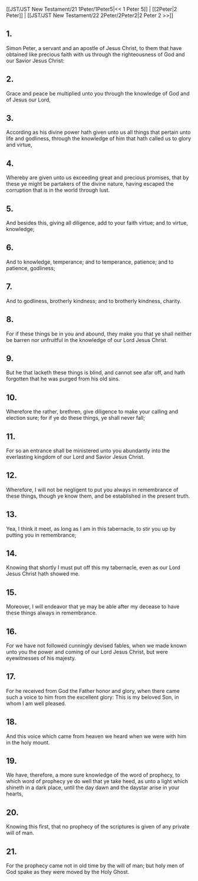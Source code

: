 [[JST/JST New Testament/21 1Peter/1Peter5|<< 1 Peter 5]] | [[2Peter|2 Peter]] | [[JST/JST New Testament/22 2Peter/2Peter2|2 Peter 2 >>]]
## 1.
Simon Peter, a servant and an apostle of Jesus Christ, to them that have obtained like precious faith with us through the righteousness of God and our Savior Jesus Christ:
## 2.
Grace and peace be multiplied unto you through the knowledge of God and of Jesus our Lord,
## 3.
According as his divine power hath given unto us all things that pertain unto life and godliness, through the knowledge of him that hath called us to glory and virtue,
## 4.
Whereby are given unto us exceeding great and precious promises, that by these ye might be partakers of the divine nature, having escaped the corruption that is in the world through lust.
## 5.
And besides this, giving all diligence, add to your faith virtue; and to virtue, knowledge;
## 6.
And to knowledge, temperance; and to temperance, patience; and to patience, godliness;
## 7.
And to godliness, brotherly kindness; and to brotherly kindness, charity.
## 8.
For if these things be in you and abound, they make you that ye shall neither be barren nor unfruitful in the knowledge of our Lord Jesus Christ.
## 9.
But he that lacketh these things is blind, and cannot see afar off, and hath forgotten that he was purged from his old sins.
## 10.
Wherefore the rather, brethren, give diligence to make your calling and election sure; for if ye do these things, ye shall never fall;
## 11.
For so an entrance shall be ministered unto you abundantly into the everlasting kingdom of our Lord and Savior Jesus Christ.
## 12.
Wherefore, I will not be negligent to put you always in remembrance of these things, though ye know them, and be established in the present truth.
## 13.
Yea, I think it meet, as long as I am in this tabernacle, to stir you up by putting you in remembrance;
## 14.
Knowing that shortly I must put off this my tabernacle, even as our Lord Jesus Christ hath showed me.
## 15.
Moreover, I will endeavor that ye may be able after my decease to have these things always in remembrance.
## 16.
For we have not followed cunningly devised fables, when we made known unto you the power and coming of our Lord Jesus Christ, but were eyewitnesses of his majesty.
## 17.
For he received from God the Father honor and glory, when there came such a voice to him from the excellent glory: This is my beloved Son, in whom I am well pleased.
## 18.
And this voice which came from heaven we heard when we were with him in the holy mount.
## 19.
We have, therefore, a more sure knowledge of the word of prophecy, to which word of prophecy ye do well that ye take heed, as unto a light which shineth in a dark place, until the day dawn and the daystar arise in your hearts,
## 20.
Knowing this first, that no prophecy of the scriptures is given of any private will of man.
## 21.
For the prophecy came not in old time by the will of man; but holy men of God spake as they were moved by the Holy Ghost.

